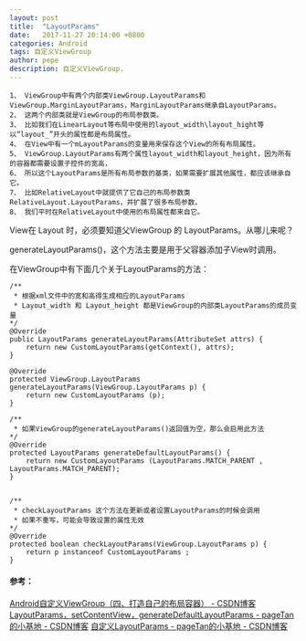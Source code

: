 ```yaml
---
layout: post
title:  "LayoutParams"
date:   2017-11-27 20:14:00 +0800
categories: Android
tags: 自定义ViewGroup
author: pepe
description: 自定义ViewGroup.
---
```


    1、 ViewGroup中有两个内部类ViewGroup.LayoutParams和ViewGroup.MarginLayoutParams，MarginLayoutParams继承自LayoutParams。   
    2、 这两个内部类就是ViewGroup的布局参数类。
    3、 比如我们在LinearLayout等布局中使用的layout_width\layout_hight等以“layout_”开头的属性都是布局属性。 
    4、 在View中有一个mLayoutParams的变量用来保存这个View的所有布局属性。
    5、 ViewGroup.LayoutParams有两个属性layout_width和layout_height，因为所有的容器都需要设置子控件的宽高，
    6、 所以这个LayoutParams是所有布局参数的基类，如果需要扩展其他属性，都应该继承自它。
    7、 比如RelativeLayout中就提供了它自己的布局参数类RelativeLayout.LayoutParams，并扩展了很多布局参数，
    8、 我们平时在RelativeLayout中使用的布局属性都来自它。
    
View在 Layout 时，必须要知道父ViewGroup 的 LayoutParams。从哪儿来呢？

generateLayoutParams()，这个方法主要是用于父容器添加子View时调用。

在ViewGroup中有下面几个关于LayoutParams的方法：
~~~
/**
 * 根据xml文件中的宽和高得生成相应的LayoutParams
 * Layout_width 和 Layout_height 都是ViewGroup的内部类LayoutParams的成员变量
*/
@Override
public LayoutParams generateLayoutParams(AttributeSet attrs) {
    return new CustomLayoutParams(getContext(), attrs);
}

@Override
protected ViewGroup.LayoutParams generateLayoutParams(ViewGroup.LayoutParams p) {
    return new CustomLayoutParams (p);
}

/**
 * 如果ViewGroup的generateLayoutParams()返回值为空，那么会启用此方法
*/
@Override
protected LayoutParams generateDefaultLayoutParams() {
    return new CustomLayoutParams (LayoutParams.MATCH_PARENT , LayoutParams.MATCH_PARENT);
}


/**
 * checkLayoutParams 这个方法在更新或者设置LayoutParams的时候会调用
 * 如果不重写，可能会导致设置的属性无效
*/
@Override
protected boolean checkLayoutParams(ViewGroup.LayoutParams p) {
    return p instanceof CustomLayoutParams ;
}
~~~

   
   

#### 参考：

[Android自定义ViewGroup（四、打造自己的布局容器） - CSDN博客](http://blog.csdn.net/xmxkf/article/details/51500304#￢ﾑﾢ-￩ﾇﾍ￥ﾆﾙgeneratelayoutparams)
[LayoutParams，setContentView，generateDefaultLayoutParams - pageTan的小基地 - CSDN博客](http://blog.csdn.net/u013818990/article/details/50570944)
[自定义LayoutParams - pageTan的小基地 - CSDN博客](http://blog.csdn.net/u013818990/article/details/50603889)



